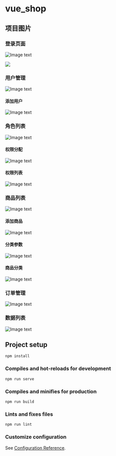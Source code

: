 # vue_shop

## 项目图片

### 登录页面

![Image text](https://github.com/never9920/vue_shop/blob/main/src/assets/12.png)

<img src="https://github.com/never9920/vue_shop/blob/main/src/assets/1.png">

### 用户管理

![Image text](https://github.com/never9920/vue_shop/blob/main/src/assets/2.png)

#### 添加用户

![Image text](https://github.com/never9920/vue_shop/blob/main/src/assets/3.png)

### 角色列表

![Image text](https://github.com/never9920/vue_shop/blob/main/src/assets/4.png)

#### 权限分配

![Image text](https://github.com/never9920/vue_shop/blob/main/src/assets/5.png)

#### 权限列表

![Image text](https://github.com/never9920/vue_shop/blob/main/src/assets/6.png)

### 商品列表

![Image text](https://github.com/never9920/vue_shop/blob/main/src/assets/6.0.png)

#### 添加商品

![Image text](https://github.com/never9920/vue_shop/blob/main/src/assets/7.png)

#### 分类参数

![Image text](https://github.com/never9920/vue_shop/blob/main/src/assets/8.png)

#### 商品分类

![Image text](https://github.com/never9920/vue_shop/blob/main/src/assets/9.png)

### 订单管理

![Image text](https://github.com/never9920/vue_shop/blob/main/src/assets/10.png)

### 数据列表

![Image text](https://github.com/never9920/vue_shop/blob/main/src/assets/11.png)

## Project setup
```
npm install
```

### Compiles and hot-reloads for development
```
npm run serve
```

### Compiles and minifies for production
```
npm run build
```

### Lints and fixes files
```
npm run lint
```

### Customize configuration
See [Configuration Reference](https://cli.vuejs.org/config/).
